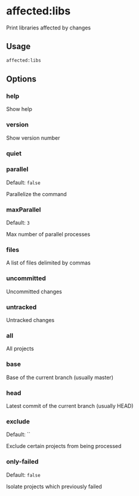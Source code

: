 # affected:libs

Print libraries affected by changes

## Usage

```bash
affected:libs
```

## Options

### help

Show help

### version

Show version number

### quiet

### parallel

Default: `false`

Parallelize the command

### maxParallel

Default: `3`

Max number of parallel processes

### files

A list of files delimited by commas

### uncommitted

Uncommitted changes

### untracked

Untracked changes

### all

All projects

### base

Base of the current branch (usually master)

### head

Latest commit of the current branch (usually HEAD)

### exclude

Default: ``

Exclude certain projects from being processed

### only-failed

Default: `false`

Isolate projects which previously failed
